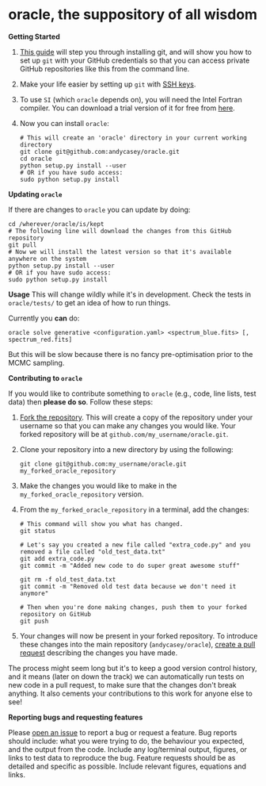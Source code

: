 **oracle, the suppository of all wisdom**
============================================

**Getting Started**

1. [This guide](https://help.github.com/articles/set-up-git) will step you through installing git,
   and will show you how to set up ``git`` with your GitHub credentials so that you can access 
   private GitHub repositories like this from the command line.
 
2. Make your life easier by setting up ``git`` with [SSH keys](https://help.github.com/articles/generating-ssh-keys).

3. To use ``SI`` (which ``oracle`` depends on), you will need the Intel Fortran compiler. You can
   download a trial version of it for free from [here](https://software.intel.com/en-us/intel-fortran-composer-xe-evaluation-options).

4. Now you can install ``oracle``:

   ````
   # This will create an 'oracle' directory in your current working directory 
   git clone git@github.com:andycasey/oracle.git 
   cd oracle
   python setup.py install --user
   # OR if you have sudo access:
   sudo python setup.py install 
   ````



**Updating ``oracle``**

If there are changes to ``oracle`` you can update by doing:

````
cd /wherever/oracle/is/kept
# The following line will download the changes from this GitHub repository
git pull
# Now we will install the latest version so that it's available anywhere on the system 
python setup.py install --user
# OR if you have sudo access:
sudo python setup.py install
````

**Usage**
This will change wildly while it's in development. Check the tests in ``oracle/tests/`` to get an idea of how to run things.

Currently you **can** do:

````
oracle solve generative <configuration.yaml> <spectrum_blue.fits> [, spectrum_red.fits]
````

But this will be slow because there is no fancy pre-optimisation prior to the MCMC sampling.


**Contributing to ``oracle``**

If you would like to contribute something to ``oracle`` (e.g., code, line lists, test data) then **please do so**. Follow these steps:

1. [Fork the repository](https://github.com/andycasey/oracle/fork). This will create a copy of the repository under your username so
   that you can make any changes you would like. Your forked repository will be at ``github.com/my_username/oracle.git``.

2. Clone your repository into a new directory by using the following:

   ````
   git clone git@github.com:my_username/oracle.git my_forked_oracle_repository
   ````

3. Make the changes you would like to make in the ``my_forked_oracle_repository`` version.

4. From the ``my_forked_oracle_repository`` in a terminal, add the changes:

   ````
   # This command will show you what has changed.
   git status

   # Let's say you created a new file called "extra_code.py" and you removed a file called "old_test_data.txt"
   git add extra_code.py
   git commit -m "Added new code to do super great awesome stuff"
 
   git rm -f old_test_data.txt
   git commit -m "Removed old test data because we don't need it anymore"

   # Then when you're done making changes, push them to your forked repository on GitHub
   git push
   ````

5. Your changes will now be present in your forked repository. To introduce these changes into the main repository (``andycasey/oracle``),
   [create a pull request](https://github.com/andycasey/oracle/compare) describing the changes you have made.

The process might seem long but it's to keep a good version control history, and it means (later on down the track) we can automatically
run tests on new code in a pull request, to make sure that the changes don't break anything. It also cements your contributions to this
work for anyone else to see!



**Reporting bugs and requesting features**

Please [open an issue](http://github.com/andycasey/oracle/issues/new) to report a bug or request a feature. Bug reports should include:
what you were trying to do, the behaviour you expected, and the output from the code. Include any log/terminal output, figures, or links
to test data to reproduce the bug. Feature requests should be as detailed and specific as possible. Include relevant figures, equations
and links.

